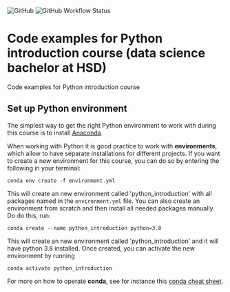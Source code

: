![GitHub](https://img.shields.io/github/license/florian-huber/python-introduction)
![GitHub Workflow Status](https://img.shields.io/github/workflow/status/florian-huber/python-introduction/CI%20Tests)

# Code examples for Python introduction course (data science bachelor at HSD)
Code examples for Python introduction course

## Set up Python environment
The simplest way to get the right Python environment to work with during this course is to install [Anaconda](anaconda.org/).

When working with Python it is good practice to work with **environments**, which allow to have separate installations for different projects.
If you want to create a new environment for this course, you can do so by entering the following in your terminal:
```
conda env create -f environment.yml
```
This will create an new environment called 'python_introduction' with all packages named in the `environment.yml` file.
You can also create an environment from scratch and then install all needed packages manually. Do do this, run:
```
conda create --name python_introduction python=3.8
```
This will create an new environment called 'python_introduction' and it will have python 3.8 installed.
Once created, you can activate the new environment by running
```
conda activate python_introduction
```

For more on how to operate **conda**, see for instance this [conda cheat sheet](https://docs.conda.io/projects/conda/en/4.6.0/_downloads/52a95608c49671267e40c689e0bc00ca/conda-cheatsheet.pdf).
